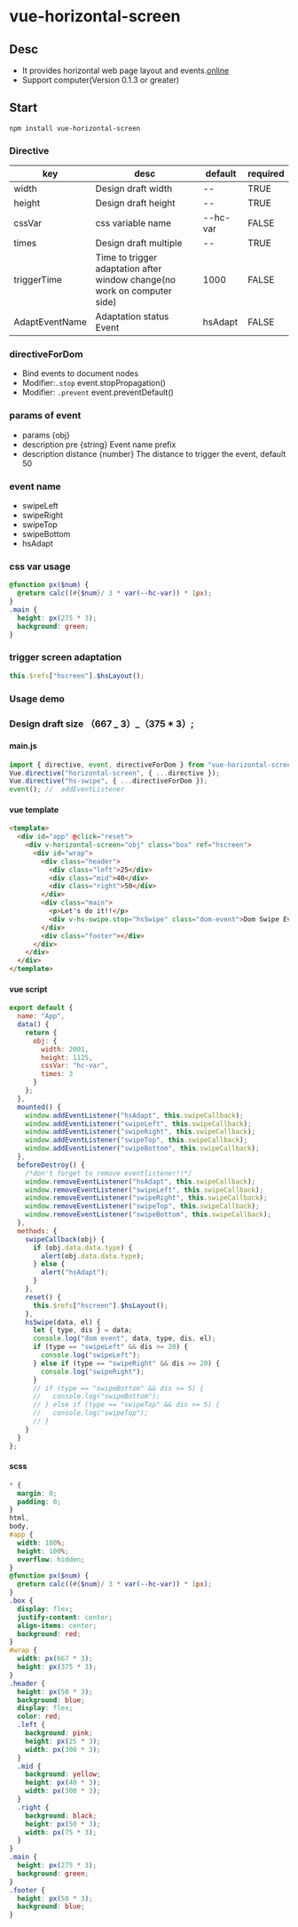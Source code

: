 # vue-horizontal-screen

## Desc

- It provides horizontal web page layout and events.[online](https://2gt9f.csb.app/)
- Support computer(Version 0.1.3 or greater)

## Start

```
npm install vue-horizontal-screen
```

### Directive

| key            | desc                                                                     | default  | required |
| -------------- | ------------------------------------------------------------------------ | -------- | -------- |
| width          | Design draft width                                                       | --       | TRUE     |
| height         | Design draft height                                                      | --       | TRUE     |
| cssVar         | css variable name                                                        | --hc-var | FALSE    |
| times          | Design draft multiple                                                    | --       | TRUE     |
| triggerTime    | Time to trigger adaptation after window change(no work on computer side) | 1000     | FALSE    |
| AdaptEventName | Adaptation status Event                                                  | hsAdapt  | FALSE    |

### directiveForDom

- Bind events to document nodes
- Modifier:`.stop` event.stopPropagation()
- Modifier: `.prevent` event.preventDefault()

### params of event

- params {obj}
- description pre {string} Event name prefix
- description distance {number} The distance to trigger the event, default 50

### event name

- swipeLeft
- swipeRight
- swipeTop
- swipeBottom
- hsAdapt

### css var usage

```scss
@function px($num) {
  @return calc((#{$num}/ 3 * var(--hc-var)) * 1px);
}
.main {
  height: px(275 * 3);
  background: green;
}
```

### trigger screen adaptation

```javascript
this.$refs["hscreen"].$hsLayout();
```

### Usage demo

### Design draft size （667 _ 3）_（375 \* 3）;

#### main.js

```javascript
import { directive, event, directiveForDom } from "vue-horizontal-screen";
Vue.directive("horizontal-screen", { ...directive });
Vue.directive("hs-swipe", { ...directiveForDom });
event(); //  addEventListener
```

#### vue template

```html
<template>
  <div id="app" @click="reset">
    <div v-horizontal-screen="obj" class="box" ref="hscreen">
      <div id="wrap">
        <div class="header">
          <div class="left">25</div>
          <div class="mid">40</div>
          <div class="right">50</div>
        </div>
        <div class="main">
          <p>Let's do it!!</p>
          <div v-hs-swipe.stop="hsSwipe" class="dom-event">Dom Swipe Event</div>
        </div>
        <div class="footer"></div>
      </div>
    </div>
  </div>
</template>
```

#### vue script

```javascript
export default {
  name: "App",
  data() {
    return {
      obj: {
        width: 2001,
        height: 1125,
        cssVar: "hc-var",
        times: 3
      }
    };
  },
  mounted() {
    window.addEventListener("hsAdapt", this.swipeCallback);
    window.addEventListener("swipeLeft", this.swipeCallback);
    window.addEventListener("swipeRight", this.swipeCallback);
    window.addEventListener("swipeTop", this.swipeCallback);
    window.addEventListener("swipeBottom", this.swipeCallback);
  },
  beforeDestroy() {
    /*don't forget to remove eventlistener!!*/
    window.removeEventListener("hsAdapt", this.swipeCallback);
    window.removeEventListener("swipeLeft", this.swipeCallback);
    window.removeEventListener("swipeRight", this.swipeCallback);
    window.removeEventListener("swipeTop", this.swipeCallback);
    window.removeEventListener("swipeBottom", this.swipeCallback);
  },
  methods: {
    swipeCallback(obj) {
      if (obj.data.data.type) {
        alert(obj.data.data.type);
      } else {
        alert("hsAdapt");
      }
    },
    reset() {
      this.$refs["hscreen"].$hsLayout();
    },
    hsSwipe(data, el) {
      let { type, dis } = data;
      console.log("dom event", data, type, dis, el);
      if (type == "swipeLeft" && dis >= 20) {
        console.log("swipeLeft");
      } else if (type == "swipeRight" && dis >= 20) {
        console.log("swipeRight");
      }
      // if (type == "swipeBottom" && dis >= 5) {
      //   console.log("swipeBottom");
      // } else if (type == "swipeTop" && dis >= 5) {
      //   console.log("swipeTop");
      // }
    }
  }
};
```

#### scss

```scss
* {
  margin: 0;
  padding: 0;
}
html,
body,
#app {
  width: 100%;
  height: 100%;
  overflow: hidden;
}
@function px($num) {
  @return calc((#{$num}/ 3 * var(--hc-var)) * 1px);
}
.box {
  display: flex;
  justify-content: center;
  align-items: center;
  background: red;
}
#wrap {
  width: px(667 * 3);
  height: px(375 * 3);
}
.header {
  height: px(50 * 3);
  background: blue;
  display: flex;
  color: red;
  .left {
    background: pink;
    height: px(25 * 3);
    width: px(300 * 3);
  }
  .mid {
    background: yellow;
    height: px(40 * 3);
    width: px(300 * 3);
  }
  .right {
    background: black;
    height: px(50 * 3);
    width: px(75 * 3);
  }
}
.main {
  height: px(275 * 3);
  background: green;
}
.footer {
  height: px(50 * 3);
  background: blue;
}
```

